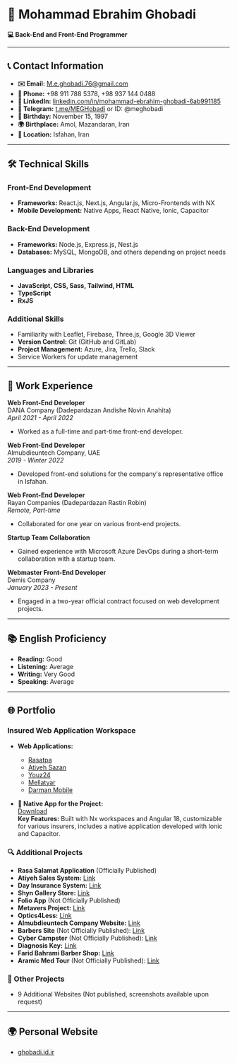 # 👤 Mohammad Ebrahim Ghobadi  

**💻 Back-End and Front-End Programmer**  

---  

## 📞 Contact Information  

- **✉️ Email:** [M.e.ghobadi.76@gmail.com](mailto:M.e.ghobadi.76@gmail.com)  
- **📱 Phone:** +98 911 788 5378, +98 937 144 0488  
- **🔗 LinkedIn:** [linkedin.com/in/mohammad-ebrahim-ghobadi-6ab991185](https://linkedin.com/in/mohammad-ebrahim-ghobadi-6ab991185)  
- **📲 Telegram:** [t.me/MEGHobadi](https://t.me/MEGHobadi) or ID: @meghobadi  
- **🎂 Birthday:** November 15, 1997  
- **🌍 Birthplace:** Amol, Mazandaran, Iran  
- **📍 Location:** Isfahan, Iran  

---  

## 🛠️ Technical Skills  

### Front-End Development  
- **Frameworks:** React.js, Next.js, Angular.js, Micro-Frontends with NX  
- **Mobile Development:** Native Apps, React Native, Ionic, Capacitor  

### Back-End Development  
- **Frameworks:** Node.js, Express.js, Nest.js  
- **Databases:** MySQL, MongoDB, and others depending on project needs  

### Languages and Libraries  
- **JavaScript, CSS, Sass, Tailwind, HTML**  
- **TypeScript**  
- **RxJS**  

### Additional Skills  
- Familiarity with Leaflet, Firebase, Three.js, Google 3D Viewer  
- **Version Control:** Git (GitHub and GitLab)  
- **Project Management:** Azure, Jira, Trello, Slack  
- Service Workers for update management  

---  

## 💼 Work Experience  

**Web Front-End Developer**  
DANA Company (Dadepardazan Andishe Novin Anahita)  
*April 2021 - April 2022*  
- Worked as a full-time and part-time front-end developer.  

**Web Front-End Developer**  
Almubdieuntech Company, UAE  
*2019 - Winter 2022*  
- Developed front-end solutions for the company's representative office in Isfahan.  

**Web Front-End Developer**  
Rayan Companies (Dadepardazan Rastin Robin)  
*Remote, Part-time*  
- Collaborated for one year on various front-end projects.  

**Startup Team Collaboration**  
- Gained experience with Microsoft Azure DevOps during a short-term collaboration with a startup team.  

**Webmaster Front-End Developer**  
Demis Company  
*January 2023 - Present*  
- Engaged in a two-year official contract focused on web development projects.  

---  

## 📚 English Proficiency  

- **Reading:** Good  
- **Listening:** Average  
- **Writing:** Very Good  
- **Speaking:** Average  

---  

## 🌐 Portfolio  

### Insured Web Application Workspace  
- **Web Applications:**  
  - [Rasatpa](https://app.rasatpa.ir)  
  - [Atiyeh Sazan](https://app.atiyehsazan.ir/)  
  - [Youz24](http://youz24.ir/)  
  - [Mellatyar](https://hs.mellatyar.app/)  
  - [Darman Mobile](https://darmanmobile.iraninsurance.ir/)  
  
- **📱 Native App for the Project:**  
  [Download](https://dl.demisco.com/apps/rasa/rasa-swvv2.9.4.apk)  
  **Key Features:** Built with Nx workspaces and Angular 18, customizable for various insurers, includes a native application developed with Ionic and Capacitor.  

### 🔍 Additional Projects  
- **Rasa Salamat Application** (Officially Published)  
- **Atiyeh Sales System:** [Link](https://atiyeh.easymed.ir/)  
- **Day Insurance System:** [Link](https://day.easymed.ir/)  
- **Shyn Gallery Store:** [Link](https://shyngallery.com/)  
- **Folio App** (Not Officially Published)  
- **Metavers Project:** [Link](https://metavers.ae/)  
- **Optics4Less:** [Link](https://optics4less.com/)  
- **Almubdieuntech Company Website:** [Link](https://almubdieuntech.com/)  
- **Barbers Site** (Not Officially Published): [Link](https://barberssite.com/)  
- **Cyber Campster** (Not Officially Published): [Link](https://cybercampster.com/)  
- **Diagnosis Key:** [Link](https://diagnosiskey.com/)  
- **Farid Bahrami Barber Shop:** [Link](https://faridbahrami.ir/)  
- **Aramic Med Tour** (Not Officially Published): [Link](https://aramicmedtour.com/)  

### 📁 Other Projects  
- 9 Additional Websites (Not published, screenshots available upon request)  

---  

## 🌍 Personal Website  
- [ghobadi.id.ir](http://ghobadi.id.ir/)  

